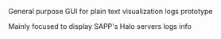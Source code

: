 General purpose GUI for plain text visualization logs prototype

Mainly focused to display SAPP's Halo servers logs info